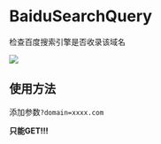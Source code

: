 # BaiduSearchQuery
检查百度搜索引擎是否收录该域名


[![](https://vercel.com/button)](https://vercel.com/import/project?template=https://github.com/lbr77/BaiduSearchQuery)

## 使用方法
 
添加参数`?domain=xxxx.com`

**只能GET!!!**

